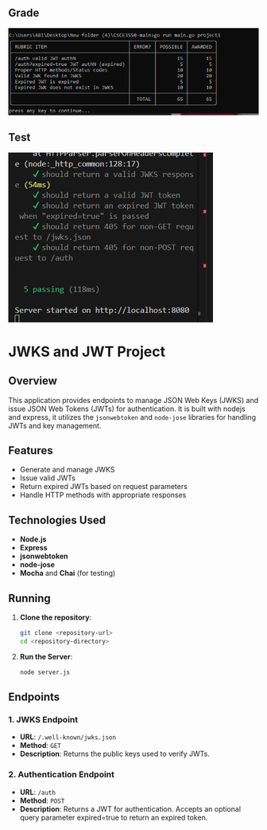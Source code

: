 
## Grade
![grade.jpg](https://github.com/itsabiral/jwks-server/blob/main/grade.JPG?raw=true)

## Test
![Test Case](https://github.com/itsabiral/jwks-server/blob/main/tests.JPG?raw=true)

# JWKS and JWT Project

## Overview

This application provides endpoints to manage JSON Web Keys (JWKS) and issue JSON Web Tokens (JWTs) for authentication. It is built with nodejs and express, it utilizes the `jsonwebtoken` and `node-jose` libraries for handling JWTs and key management.

## Features

- Generate and manage JWKS
- Issue valid JWTs
- Return expired JWTs based on request parameters
- Handle HTTP methods with appropriate responses

## Technologies Used

- **Node.js**
- **Express**
- **jsonwebtoken**
- **node-jose**
- **Mocha** and **Chai** (for testing)

## Running

1. **Clone the repository**:
   ```bash
   git clone <repository-url>
   cd <repository-directory>
2. **Run the Server**:
   ```bash
   node server.js

## Endpoints

### 1. JWKS Endpoint

- **URL**: `/.well-known/jwks.json`
- **Method**: `GET`
- **Description**: Returns the public keys used to verify JWTs.

### 2. Authentication Endpoint

- **URL**: `/auth`
- **Method**: `POST`
- **Description**: Returns a JWT for authentication. Accepts an optional query parameter expired=true to return an expired token.


